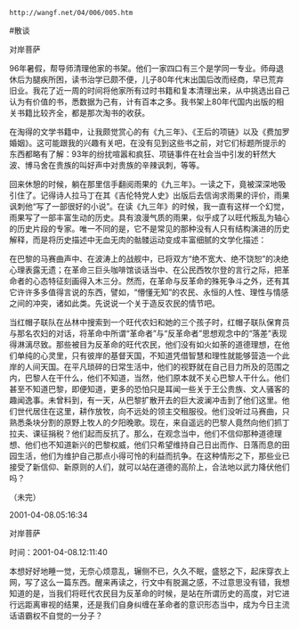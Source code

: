 `http://wangf.net/04/006/005.htm`


#散谈


对岸菩萨


96年暑假，帮导师清理他家的书架。他们一家四口有三个是学同一专业。师母退休后为腿疾所困，读书治学已颇不便，儿子80年代末出国后改而经商，早已荒弃旧业。我花了近一周的时间将他家所有过时书籍和复本清理出来，从中挑选出自己认为有价值的书，悉数据为己有，计有百本之多。我书架上80年代国内出版的相关书籍比较齐全，都是那次淘书的收获。

在淘得的文学书籍中，让我颇觉赏心的有《九三年》、《王后的项链》以及《费加罗婚姻》。这可能跟我的兴趣有关吧，在没有见到这些书之前，对它们标题所提示的东西都略有了解：93年的纷扰喧嚣和疯狂、项链事件在社会当中引发的轩然大波、博马舍在贵族的叫好声中对贵族的辛辣讽刺，等等。

回来休憩的时候，躺在那里信手翻阅雨果的《九三年》。一读之下，竟被深深地吸引住了。记得诗人拉马丁在其《吉伦特党人史》出版后去信询求雨果的评价，雨果讽刺他“写了一部很好的小说”。在读《九三年》的时候，我一直有这样一个幻觉，雨果写了一部丰富生动的历史。具有浪漫气质的雨果，似乎成了以旺代叛乱为轴心的历史片段的专家。唯一不同的是，它不是常见的那种没有人只有结构演进的历史解释，而是将历史描述中无血无肉的骷髅运动变成丰富细腻的文学化描述：

在巴黎的马赛曲声中、在波涛上的战舰中，已将双方“绝不宽大、绝不饶恕”的决绝心理表露无遗；在革命三巨头咖啡馆谈话当中、在公民西牧尔登的言行之际，把革命者的心态特征刻画得入木三分。然而，在革命与反革命的殊死争斗之外，还有其它许许多多值得言说的东西，譬如，“懵懂无知”的农民、永恒的人性、理性与情感之间的冲突，诸如此类。先说说一个关于造反农民的情节吧。

当红帽子联队在丛林中搜索到一个旺代农妇和她的三个孩子时，红帽子联队保育员与那名农妇的对话，将革命中所谓“革命者”与“反革命者”思想观念中的“落差”表现得淋漓尽致。那些被目为反革命的旺代农民，他们没有如火如荼的道德理想，在他们单纯的心灵里，只有彼岸的基督天国，不知道凭借智慧和理性就能够营造一个此岸的人间天国。在平凡琐碎的日常生活中，他们的视野就在自己目力所及的范围之内，巴黎人在干什么，他们不知道，当然，他们原本就不关心巴黎人干什么。他们甚至不知道巴黎，即便知道，更多的恐怕只是耳闻一些关于王公贵族、文人骚客的趣闻逸事。未曾料到，有一天，从巴黎扩散开去的巨大波澜冲击到了他们这里。他们世代居住在这里，耕作放牧，向不远处的领主交租服役。他们没听过马赛曲，只熟悉条块分割的原野上牧人的夕阳晚歌。现在，来自遥远的巴黎人竟然向他们抓丁拉夫、课征捐税？他们起而反抗了。那么，在观念当中，他们不信仰那种道德理想、他们也不知道新兴的巴黎权威，他们只希望维持自己日出而作、日落而息的田园生活，他们为维护自己那点小得可怜的利益而抗争。在这种情形之下，那些业已接受了新信仰、新原则的人们，就可以站在道德的高阶上，合法地以武力降伏他们吗？


（未完）

2001-04-08.05:16:34 


对岸菩萨

时间：2001-04-08.12:11:40 

本想好好地睡一觉，无奈心烦意乱，辗侧不已，久久不眠，盛怒之下，起床穿衣上网，写了这么一篇东西。醒来再读之，行文中有脱漏之感，不过意思没有错，我想知道的是，当我们将旺代农民目为反革命的时候，是站在所谓历史的高度，对它进行远距离审视的结果，还是我们自身纠缠在革命者的意识形态当中，成为今日主流话语霸权不自觉的一分子？